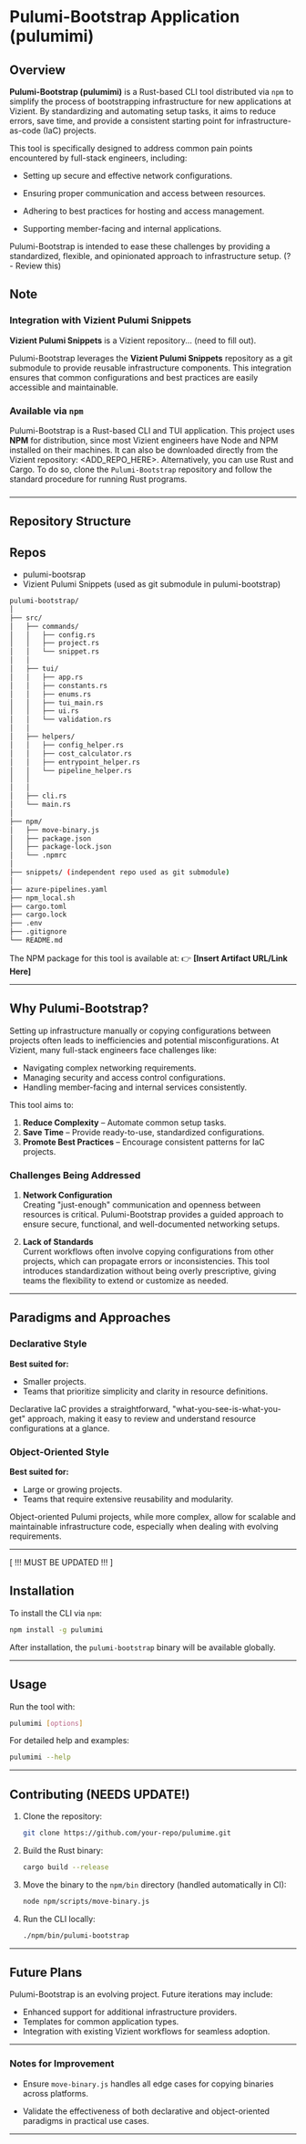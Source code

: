# Pulumi-Bootstrap Application (pulumimi)  

## Overview  

**Pulumi-Bootstrap (pulumimi)** is a Rust-based CLI tool distributed via `npm` to simplify the process of bootstrapping infrastructure for new applications at Vizient. By standardizing and automating setup tasks, it aims to reduce errors, save time, and provide a consistent starting point for infrastructure-as-code (IaC) projects.

This tool is specifically designed to address common pain points encountered by full-stack engineers, including:

- Setting up secure and effective network configurations.

- Ensuring proper communication and access between resources.  

- Adhering to best practices for hosting and access management.

- Supporting member-facing and internal applications.  

Pulumi-Bootstrap is intended to ease these challenges by providing a standardized, flexible, and opinionated approach to infrastructure setup. (? - Review this)

## Note

### Integration with Vizient Pulumi Snippets

**Vizient Pulumi Snippets** is a Vizient repository... (need to fill out).

Pulumi-Bootstrap leverages the **Vizient Pulumi Snippets** repository as a git submodule to provide reusable infrastructure components. This integration ensures that common configurations and best practices are easily accessible and maintainable.
### Available via `npm`

Pulumi-Bootstrap is a Rust-based CLI and TUI application. This project uses **NPM** for distribution, since most Vizient engineers have Node and NPM installed on their machines. It can also be downloaded directly from the Vizient repository: <ADD_REPO_HERE>. Alternatively, you can use Rust and Cargo. To do so, clone the `Pulumi-Bootstrap` repository and follow the standard procedure for running Rust programs.

###

---

## Repository Structure

## Repos

- pulumi-bootsrap
- Vizient Pulumi Snippets
    (used as git submodule in pulumi-bootstrap)

```bash
pulumi-bootstrap/
│
├── src/
│   ├── commands/
│   │   ├── config.rs
│   │   ├── project.rs
│   │   └── snippet.rs
│   │
│   ├── tui/
│   │   ├── app.rs
│   │   ├── constants.rs
│   │   ├── enums.rs
│   │   ├── tui_main.rs
│   │   ├── ui.rs
│   │   └── validation.rs
│   │
│   ├── helpers/
│   │   ├── config_helper.rs
│   │   ├── cost_calculator.rs
│   │   ├── entrypoint_helper.rs
│   │   └── pipeline_helper.rs
│   │
│   │
│   ├── cli.rs
│   └── main.rs
│
├── npm/
│   ├── move-binary.js
│   ├── package.json
│   ├── package-lock.json
│   └── .npmrc
│
├── snippets/ (independent repo used as git submodule)
│
├── azure-pipelines.yaml
├── npm_local.sh
├── cargo.toml
├── cargo.lock
├── .env
├── .gitignore
└── README.md
```

The NPM package for this tool is available at:
👉 **[Insert Artifact URL/Link Here]**

---

## Why Pulumi-Bootstrap?  

Setting up infrastructure manually or copying configurations between projects often leads to inefficiencies and potential misconfigurations. At Vizient, many full-stack engineers face challenges like:  
- Navigating complex networking requirements.  
- Managing security and access control configurations.  
- Handling member-facing and internal services consistently.  

This tool aims to:  
1. **Reduce Complexity** – Automate common setup tasks.  
2. **Save Time** – Provide ready-to-use, standardized configurations.  
3. **Promote Best Practices** – Encourage consistent patterns for IaC projects.  

### Challenges Being Addressed  

1. **Network Configuration**  
   Creating "just-enough" communication and openness between resources is critical. Pulumi-Bootstrap provides a guided approach to ensure secure, functional, and well-documented networking setups.  

2. **Lack of Standards**  
   Current workflows often involve copying configurations from other projects, which can propagate errors or inconsistencies. This tool introduces standardization without being overly prescriptive, giving teams the flexibility to extend or customize as needed.  

---

## Paradigms and Approaches  

### Declarative Style  
**Best suited for:**  
- Smaller projects.  
- Teams that prioritize simplicity and clarity in resource definitions.  

Declarative IaC provides a straightforward, "what-you-see-is-what-you-get" approach, making it easy to review and understand resource configurations at a glance.

### Object-Oriented Style  
**Best suited for:**  
- Large or growing projects.  
- Teams that require extensive reusability and modularity.  

Object-oriented Pulumi projects, while more complex, allow for scalable and maintainable infrastructure code, especially when dealing with evolving requirements.  

---

[
   !!! MUST BE UPDATED !!!
]
## Installation  

To install the CLI via `npm`:  

```bash
npm install -g pulumimi
```

After installation, the `pulumi-bootstrap` binary will be available globally.  

---

## Usage  

Run the tool with:  
```bash
pulumimi [options]
```  

For detailed help and examples:  
```bash
pulumimi --help
```

---

## Contributing  (NEEDS UPDATE!)

1. Clone the repository:  
   ```bash
   git clone https://github.com/your-repo/pulumime.git
   ```  

2. Build the Rust binary:  
   ```bash
   cargo build --release
   ```  

3. Move the binary to the `npm/bin` directory (handled automatically in CI):  
   ```bash
   node npm/scripts/move-binary.js
   ```  

4. Run the CLI locally:  
   ```bash
   ./npm/bin/pulumi-bootstrap
   ```  

---

## Future Plans  

Pulumi-Bootstrap is an evolving project. Future iterations may include:  
- Enhanced support for additional infrastructure providers.  
- Templates for common application types.  
- Integration with existing Vizient workflows for seamless adoption.  

---

### Notes for Improvement  

- Ensure `move-binary.js` handles all edge cases for copying binaries across platforms.

- Validate the effectiveness of both declarative and object-oriented paradigms in practical use cases.  

---
